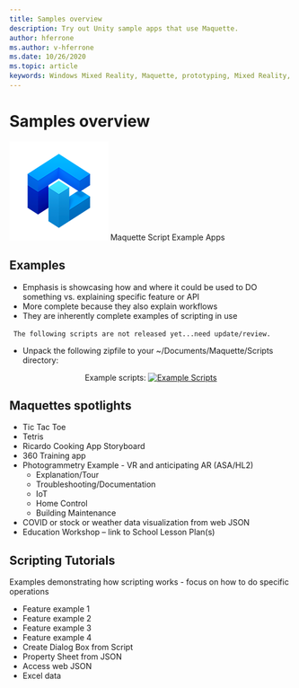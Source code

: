 ```yaml
---
title: Samples overview
description: Try out Unity sample apps that use Maquette.
author: hferrone
ms.author: v-hferrone
ms.date: 10/26/2020
ms.topic: article
keywords: Windows Mixed Reality, Maquette, prototyping, Mixed Reality, Virtual Reality, VR, MR, Feedback, Feedback Hub, bugs
---
```


# Samples overview

![Logo](../images/MaquetteIcon.png) Maquette Script Example Apps

## Examples

* Emphasis is showcasing how and where it could be used to DO something vs. explaining specific feature or API
* More complete because they also explain workflows
* They are inherently complete examples of scripting in use

` The following scripts are not released yet...need update/review.`
* Unpack the following zipfile to your ~/Documents/Maquette/Scripts directory: 

<p align="center">
Example scripts: <a href="../files/ExampleScripts.zip" download="ExampleScripts.zip">
  <img src="../images/jsicon.png" alt="Example Scripts">
</a>
</p>

## Maquettes spotlights

* Tic Tac Toe
* Tetris
* Ricardo Cooking App Storyboard
* 360 Training app
* Photogrammetry Example - VR and anticipating AR (ASA/HL2)
  * Explanation/Tour
  * Troubleshooting/Documentation
  * IoT
  * Home Control
  * Building Maintenance
* COVID or stock or weather data visualization from web JSON
* Education Workshop – link to School Lesson Plan(s)

## Scripting Tutorials

Examples demonstrating how scripting works - focus on how to do specific operations
* Feature example 1
* Feature example 2
* Feature example 3
* Feature example 4
* Create Dialog Box from Script
* Property Sheet from JSON
* Access web JSON
* Excel data